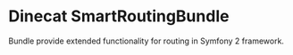 Dinecat SmartRoutingBundle
==========================

Bundle provide extended functionality for routing in Symfony 2 framework.


